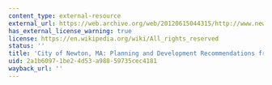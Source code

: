 ```yaml
---
content_type: external-resource
external_url: https://web.archive.org/web/20120615044315/http://www.newtonma.gov/gov/planning/reports/intro.asp
has_external_license_warning: true
license: https://en.wikipedia.org/wiki/All_rights_reserved
status: ''
title: 'City of Newton, MA: Planning and Development Recommendations from MIT'
uid: 2a1b6097-1be2-4d53-a988-59735cec4181
wayback_url: ''
---
```

